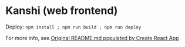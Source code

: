 # Kanshi (web frontend)

Deploy: `npm install ; npm run build ; npm run deploy`

For more info, see [Original README.md populated by Create React App](./README.CreateReactApp.md)


